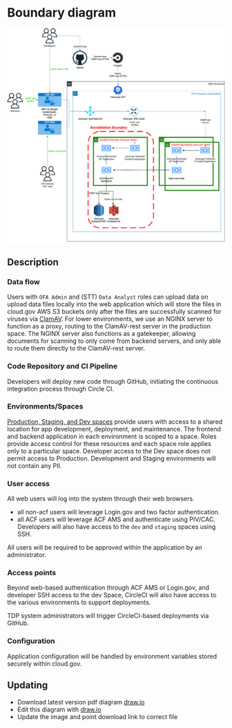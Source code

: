 # Boundary diagram

![Boundary diagram](diagram.png)

## Description

### Data flow

Users with `OFA Admin` and (STT) `Data Analyst` roles can upload data on upload data files locally into the web application which will store the files in cloud.gov AWS S3 buckets only after the files are successfully scanned for viruses via [ClamAV](../Technical-Documentation/Architecture-Decision-Record/012-antivirus-strategy.md). For lower environments, we use an NGINX server to function as a proxy, routing to the ClamAV-rest server in the production space. The NGINX server also functions as a gatekeeper, allowing documents for scanning to only come from backend servers, and only able to route them directly to the ClamAV-rest server.

### Code Repository and CI Pipeline

Developers will deploy new code through GitHub, initiating the continuous integration process through Circle CI.

### Environments/Spaces

[Production, Staging, and Dev spaces](../Technical-Documentation/diagrams/tdp-environments.png) provide users with access to a shared location for app development, deployment, and maintenance. The frontend and backend application in each environment is scoped to a space. Roles provide access control for these resources and each space role applies only to a particular space. Developer access to the Dev space does not permit access to Production. Development and Staging environments will not contain any PII.

### User access

All web users will log into the system through their web browsers. 
- all non-acf users will leverage Login.gov and two factor authentication.
- all ACF users will leverage ACF AMS and authenticate using PIV/CAC.  Developers will also have access to the `dev` and `staging` spaces using SSH.

All users will be required to be approved within the application by an administrator.

### Access points

Beyond web-based authentication through ACF AMS or Login.gov, and developer SSH access to the dev Space, CircleCI will also have access to the various environments to support deployments.

TDP system administrators will trigger CircleCI-based deployments via GitHub. 

### Configuration

Application configuration will be handled by environment variables stored securely within cloud.gov.

## Updating

- Download latest version pdf diagram [draw.io](diagram.drawio)
- Edit this diagram with [draw.io](https://app.diagrams.net/)
- Update the image and point download link to correct file
